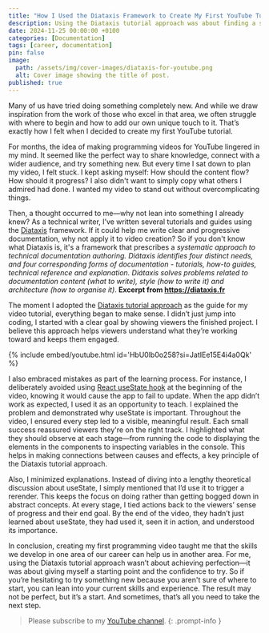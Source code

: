 ```yaml
---
title: "How I Used the Diataxis Framework to Create My First YouTube Tutorial"
description: Using the Diataxis tutorial approach was about finding a starting point, not perfection.
date: 2024-11-25 00:00:00 +0100
categories: [Documentation]
tags: [career, documentation]
pin: false
image:
  path: /assets/img/cover-images/diataxis-for-youtube.png
  alt: Cover image showing the title of post.
published: true
---
```


Many of us have tried doing something completely new. And while we draw inspiration from the work of those who excel in that area, we often struggle with where to begin and how to add our own unique touch to it. That’s exactly how I felt when I decided to create my first YouTube tutorial.

For months, the idea of making programming videos for YouTube lingered in my mind. It seemed like the perfect way to share knowledge, connect with a wider audience, and try something new. But every time I sat down to plan my video, I felt stuck. I kept asking myself: How should the content flow? How should it progress? I also didn't want to simply copy what others I admired had done. I wanted my video to stand out without overcomplicating things.

Then, a thought occurred to me—why not lean into something I already knew? As a technical writer, I’ve written several tutorials and guides using the [Diataxis](https://diataxis.fr) framework. If it could help me write clear and progressive documentation, why not apply it to video creation? So if you don't know what Diataxis is, it's a framework that prescribes a _systematic approach to technical documentation authoring. Diátaxis identifies four distinct needs, and four corresponding forms of documentation - tutorials, how-to guides, technical reference and explanation. Diátaxis solves problems related to documentation content (what to write), style (how to write it) and architecture (how to organise it)_. **Excerpt from https://diataxis.fr**

The moment I adopted the [Diataxis tutorial approach](https://diataxis.fr/tutorials/) as the guide for my video tutorial, everything began to make sense. I didn’t just jump into coding, I started with a clear goal by showing viewers the finished project. I believe this approach helps viewers understand what they’re working toward and keeps them engaged.

{% include embed/youtube.html id='HbU0lb0o258?si=JatIEe15E4i4a0Qk' %}

I also embraced mistakes as part of the learning process. For instance, I deliberately avoided using [React useState hook](https://react.dev/reference/react/useState) at the beginning of the video, knowing it would cause the app to fail to update. When the app didn’t work as expected, I used it as an opportunity to teach. I explained the problem and demonstrated why useState is important. Throughout the video, I ensured every step led to a visible, meaningful result. Each small success reassured viewers they're on the right track. I highlighted what they should observe at each stage—from running the code to displaying the elements in the components to inspecting variables in the console. This helps in making connections between causes and effects, a key principle of the Diataxis tutorial approach.

Also, I minimized explanations. Instead of diving into a lengthy theoretical discussion about useState, I simply mentioned that I’d use it to trigger a rerender. This keeps the focus on doing rather than getting bogged down in abstract concepts. At every stage, I tied actions back to the viewers’ sense of progress and their end goal. By the end of the video, they hadn’t just learned about useState, they had used it, seen it in action, and understood its importance.

In conclusion, creating my first programming video taught me that the skills we develop in one area of our career can help us in another area. For me, using the Diataxis tutorial approach wasn’t about achieving perfection—it was about giving myself a starting point and the confidence to try. So if you’re hesitating to try something new because you aren't sure of where to start, you can lean into your current skills and experience. The result may not be perfect, but it’s a start. And sometimes, that’s all you need to take the next step.

> Please subscribe to my [YouTube channel](https://www.youtube.com/@Damilola_Oladele).
{: .prompt-info }
